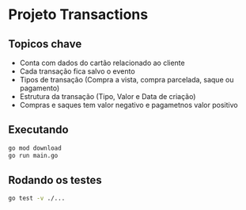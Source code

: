 # Projeto Transactions

## Topicos chave

- Conta com dados do cartão relacionado ao cliente
- Cada transação fica salvo o evento
- Tipos de transação (Compra a vista, compra parcelada, saque ou pagamento)
- Estrutura da transação (Tipo, Valor e Data de criação)
- Compras e saques tem valor negativo e pagametnos valor positivo

## Executando

```sh
go mod download
go run main.go
```

## Rodando os testes

```sh
go test -v ./...
```
